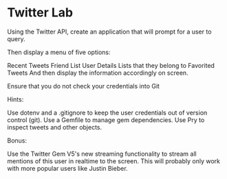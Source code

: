 Twitter Lab
=============
Using the Twitter API, create an application that will prompt for a user to query.

Then display a menu of five options:

Recent Tweets
Friend List
User Details
Lists that they belong to
Favorited Tweets
And then display the information accordingly on screen.

Ensure that you do not check your credentials into Git

Hints:

Use dotenv and a .gitignore to keep the user credentials out of version control (git). Use a Gemfile to manage gem dependencies. Use Pry to inspect tweets and other objects.

Bonus:

Use the Twitter Gem V5's new streaming functionality to stream all mentions of this user in realtime to the screen. This will probably only work with more popular users like Justin Bieber.